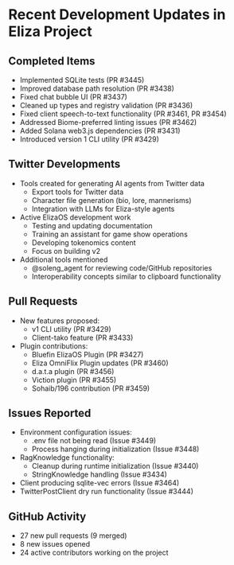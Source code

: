 # Recent Development Updates in Eliza Project

## Completed Items
- Implemented SQLite tests (PR #3445)
- Improved database path resolution (PR #3438)
- Fixed chat bubble UI (PR #3437)
- Cleaned up types and registry validation (PR #3436)
- Fixed client speech-to-text functionality (PR #3461, PR #3454)
- Addressed Biome-preferred linting issues (PR #3462)
- Added Solana web3.js dependencies (PR #3431)
- Introduced version 1 CLI utility (PR #3429)

## Twitter Developments
- Tools created for generating AI agents from Twitter data
  - Export tools for Twitter data
  - Character file generation (bio, lore, mannerisms)
  - Integration with LLMs for Eliza-style agents
- Active ElizaOS development work
  - Testing and updating documentation
  - Training an assistant for game show operations
  - Developing tokenomics content
  - Focus on building v2
- Additional tools mentioned
  - @soleng_agent for reviewing code/GitHub repositories
  - Interoperability concepts similar to clipboard functionality

## Pull Requests
- New features proposed:
  - v1 CLI utility (PR #3429)
  - Client-tako feature (PR #3433)
- Plugin contributions:
  - Bluefin ElizaOS Plugin (PR #3427)
  - Eliza OmniFlix Plugin updates (PR #3460)
  - d.a.t.a plugin (PR #3456)
  - Viction plugin (PR #3455)
  - Sohaib/196 contribution (PR #3459)

## Issues Reported
- Environment configuration issues:
  - .env file not being read (Issue #3449)
  - Process hanging during initialization (Issue #3448)
- RagKnowledge functionality:
  - Cleanup during runtime initialization (Issue #3440)
  - StringKnowledge handling (Issue #3434)
- Client producing sqlite-vec errors (Issue #3464)
- TwitterPostClient dry run functionality (Issue #3444)

## GitHub Activity
- 27 new pull requests (9 merged)
- 8 new issues opened
- 24 active contributors working on the project